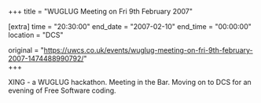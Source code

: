 +++
title = "WUGLUG Meeting on Fri 9th February 2007"

[extra]
time = "20:30:00"
end_date = "2007-02-10"
end_time = "00:00:00"
location = "DCS"

original = "https://uwcs.co.uk/events/wuglug-meeting-on-fri-9th-february-2007-1474488990792/"    
+++

XING - a WUGLUG hackathon. Meeting in the Bar. Moving on to DCS for an evening of Free Software coding.

